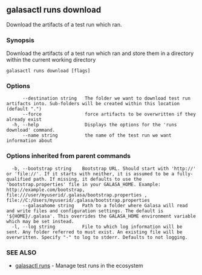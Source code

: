 ## galasactl runs download

Download the artifacts of a test run which ran.

### Synopsis

Download the artifacts of a test run which ran and store them in a directory within the current working directory

```
galasactl runs download [flags]
```

### Options

```
      --destination string   The folder we want to download test run artifacts into. Sub-folders will be created within this location (default ".")
      --force                force artifacts to be overwritten if they already exist
  -h, --help                 Displays the options for the 'runs download' command.
      --name string          the name of the test run we want information about
```

### Options inherited from parent commands

```
  -b, --bootstrap string    Bootstrap URL. Should start with 'http://' or 'file://'. If it starts with neither, it is assumed to be a fully-qualified path. If missing, it defaults to use the 'bootstrap.properties' file in your GALASA_HOME. Example: http://example.com/bootstrap, file:///user/myuserid/.galasa/bootstrap.properties , file://C:/Users/myuserid/.galasa/bootstrap.properties
      --galasahome string   Path to a folder where Galasa will read and write files and configuration settings. The default is '${HOME}/.galasa'. This overrides the GALASA_HOME environment variable which may be set instead.
  -l, --log string          File to which log information will be sent. Any folder referred to must exist. An existing file will be overwritten. Specify "-" to log to stderr. Defaults to not logging.
```

### SEE ALSO

* [galasactl runs](galasactl_runs.md)	 - Manage test runs in the ecosystem

